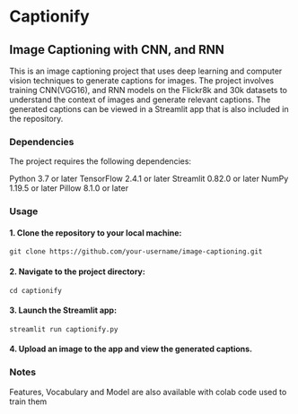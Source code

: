 # Captionify
## Image Captioning with CNN, and RNN
This is an image captioning project that uses deep learning and computer vision techniques to generate captions for images. 
The project involves training CNN(VGG16), and RNN models on the Flickr8k and 30k datasets to understand the context of images and generate relevant captions. 
The generated captions can be viewed in a Streamlit app that is also included in the repository.

### Dependencies
The project requires the following dependencies:

Python 3.7 or later
TensorFlow 2.4.1 or later
Streamlit 0.82.0 or later
NumPy 1.19.5 or later
Pillow 8.1.0 or later

### Usage
#### 1. Clone the repository to your local machine:
``` git clone https://github.com/your-username/image-captioning.git ```
#### 2. Navigate to the project directory:
``` cd captionify ```
#### 3. Launch the Streamlit app:
``` streamlit run captionify.py ```
#### 4. Upload an image to the app and view the generated captions.
### Notes
Features, Vocabulary and Model are also available with colab code used to train them
